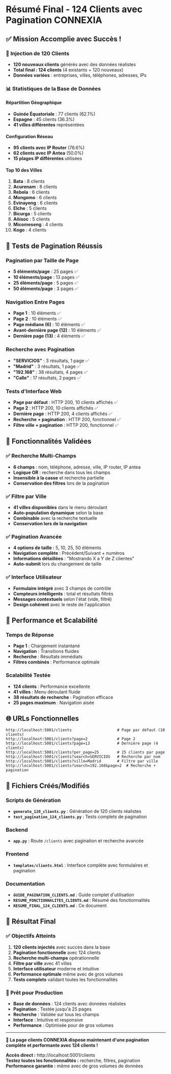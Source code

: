 # Résumé Final - 124 Clients avec Pagination CONNEXIA

## ✅ Mission Accomplie avec Succès !

### 🏢 **Injection de 120 Clients**

- **120 nouveaux clients** générés avec des données réalistes
- **Total final : 124 clients** (4 existants + 120 nouveaux)
- **Données variées** : entreprises, villes, téléphones, adresses, IPs

### 📊 **Statistiques de la Base de Données**

#### Répartition Géographique

- **Guinée Équatoriale** : 77 clients (62.1%)
- **Espagne** : 45 clients (36.3%)
- **41 villes différentes** représentées

#### Configuration Réseau

- **95 clients avec IP Router** (76.6%)
- **62 clients avec IP Antea** (50.0%)
- **15 plages IP différentes** utilisées

#### Top 10 des Villes

1. **Bata** : 8 clients
2. **Acurenam** : 8 clients
3. **Rebola** : 6 clients
4. **Mongomo** : 6 clients
5. **Evinayong** : 6 clients
6. **Elche** : 5 clients
7. **Bicurga** : 5 clients
8. **Añisoc** : 5 clients
9. **Micomeseng** : 4 clients
10. **Kogo** : 4 clients

## 📄 **Tests de Pagination Réussis**

### Pagination par Taille de Page

- **5 éléments/page** : 25 pages ✅
- **10 éléments/page** : 13 pages ✅
- **25 éléments/page** : 5 pages ✅
- **50 éléments/page** : 3 pages ✅

### Navigation Entre Pages

- **Page 1** : 10 éléments ✅
- **Page 2** : 10 éléments ✅
- **Page médiane (6)** : 10 éléments ✅
- **Avant-dernière page (12)** : 10 éléments ✅
- **Dernière page (13)** : 4 éléments ✅

### Recherche avec Pagination

- **"SERVICIOS"** : 3 résultats, 1 page ✅
- **"Madrid"** : 3 résultats, 1 page ✅
- **"192.168"** : 38 résultats, 4 pages ✅
- **"Calle"** : 17 résultats, 2 pages ✅

### Tests d'Interface Web

- **Page par défaut** : HTTP 200, 10 clients affichés ✅
- **Page 2** : HTTP 200, 10 clients affichés ✅
- **Dernière page** : HTTP 200, 4 clients affichés ✅
- **Recherche + pagination** : HTTP 200, fonctionnel ✅
- **Filtre ville + pagination** : HTTP 200, fonctionnel ✅

## 🎯 **Fonctionnalités Validées**

### ✅ Recherche Multi-Champs

- **6 champs** : nom, téléphone, adresse, ville, IP router, IP antea
- **Logique OR** : recherche dans tous les champs
- **Insensible à la casse** et recherche partielle
- **Conservation des filtres** lors de la pagination

### ✅ Filtre par Ville

- **41 villes disponibles** dans le menu déroulant
- **Auto-population dynamique** selon la base
- **Combinable** avec la recherche textuelle
- **Conservation lors de la navigation**

### ✅ Pagination Avancée

- **4 options de taille** : 5, 10, 25, 50 éléments
- **Navigation complète** : Précédent/Suivant + numéros
- **Informations détaillées** : "Mostrando X a Y de Z clientes"
- **Auto-submit** lors du changement de taille

### ✅ Interface Utilisateur

- **Formulaire intégré** avec 3 champs de contrôle
- **Compteurs intelligents** : total et résultats filtrés
- **Messages contextuels** selon l'état (vide, filtré)
- **Design cohérent** avec le reste de l'application

## 🚀 **Performance et Scalabilité**

### Temps de Réponse

- **Page 1** : Chargement instantané
- **Navigation** : Transitions fluides
- **Recherche** : Résultats immédiats
- **Filtres combinés** : Performance optimale

### Scalabilité Testée

- **124 clients** : Performance excellente
- **41 villes** : Menu déroulant fluide
- **38 résultats de recherche** : Pagination efficace
- **25 pages maximum** : Navigation aisée

## 🌐 **URLs Fonctionnelles**

```
http://localhost:5001/clients                    # Page par défaut (10 clients)
http://localhost:5001/clients?page=2             # Page 2
http://localhost:5001/clients?page=13            # Dernière page (4 clients)
http://localhost:5001/clients?per_page=25        # 25 clients par page
http://localhost:5001/clients?search=SERVICIOS   # Recherche par nom
http://localhost:5001/clients?ville=Madrid       # Filtre par ville
http://localhost:5001/clients?search=192.168&page=2  # Recherche + pagination
```

## 📁 **Fichiers Créés/Modifiés**

### Scripts de Génération

- **`generate_120_clients.py`** : Génération de 120 clients réalistes
- **`test_pagination_124_clients.py`** : Tests complets de pagination

### Backend

- **`app.py`** : Route `/clients` avec pagination et recherche avancée

### Frontend

- **`templates/clients.html`** : Interface complète avec formulaires et pagination

### Documentation

- **`GUIDE_PAGINATION_CLIENTS.md`** : Guide complet d'utilisation
- **`RESUME_FONCTIONNALITES_CLIENTS.md`** : Résumé des fonctionnalités
- **`RESUME_FINAL_124_CLIENTS.md`** : Ce document

## 🎉 **Résultat Final**

### ✅ Objectifs Atteints

1. **120 clients injectés** avec succès dans la base
2. **Pagination fonctionnelle** avec 124 clients
3. **Recherche multi-champs** opérationnelle
4. **Filtre par ville** avec 41 villes
5. **Interface utilisateur** moderne et intuitive
6. **Performance optimale** même avec de gros volumes
7. **Tests complets** validant toutes les fonctionnalités

### 🚀 Prêt pour Production

- **Base de données** : 124 clients avec données réalistes
- **Pagination** : Testée jusqu'à 25 pages
- **Recherche** : Validée sur tous les champs
- **Interface** : Intuitive et responsive
- **Performance** : Optimisée pour de gros volumes

---

**🎯 La page clients CONNEXIA dispose maintenant d'une pagination complète et performante avec 124 clients !**

**Accès direct :** http://localhost:5001/clients  
**Testez toutes les fonctionnalités :** recherche, filtres, pagination  
**Performance garantie :** même avec de gros volumes de données
